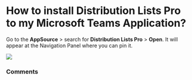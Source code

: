 # How to install Distribution Lists Pro to my Microsoft Teams Application?

<p class="no-margin">Go to the <b>AppSource</b> &gt; search for <b>Distribution Lists Pro</b> &gt; <b>Open</b>. It will appear at the Navigation Panel where you can pin it.</p>
<p class="no-margin"></p>
<div class="intercom-container"><img src="/assets/img/teams-pro/image_170.png"></div>

### Comments
<Comments />
